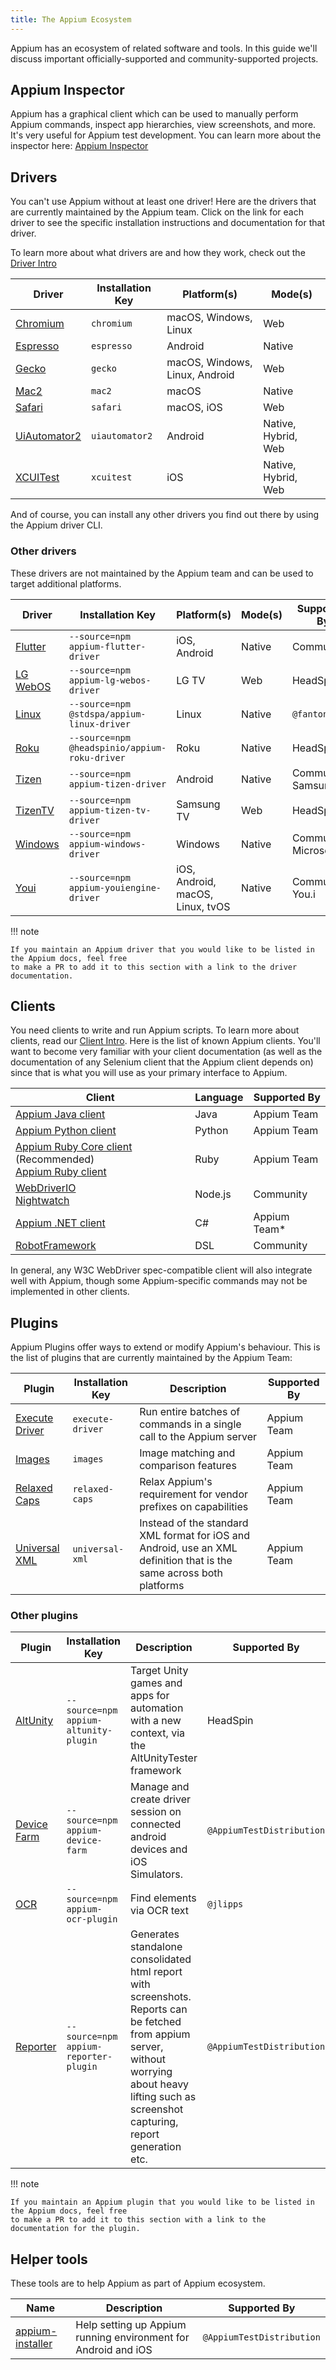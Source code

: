 ```yaml
---
title: The Appium Ecosystem
---
```


Appium has an ecosystem of related software and tools. In this guide we'll discuss important
officially-supported and community-supported projects.

## Appium Inspector

Appium has a graphical client which can be used to manually perform Appium commands, inspect app
hierarchies, view screenshots, and more. It's very useful for Appium test development. You can
learn more about the inspector here: [Appium Inspector](https://github.com/appium/appium-inspector)

## Drivers

You can't use Appium without at least one driver! Here are the drivers that are currently
maintained by the Appium team. Click on the link for each driver to see the specific installation
instructions and documentation for that driver.

To learn more about what drivers are and how they work, check out the [Driver
Intro](../intro/drivers.md)

|Driver|Installation Key|Platform(s)|Mode(s)|
|--|--|--|--|
|[Chromium](https://github.com/appium/appium-chromium-driver)|`chromium`|macOS, Windows, Linux|Web|
|[Espresso](https://github.com/appium/appium-espresso-driver)|`espresso`|Android|Native|
|[Gecko](https://github.com/appium/appium-geckodriver)|`gecko`|macOS, Windows, Linux, Android|Web|
|[Mac2](https://github.com/appium/appium-mac2-driver)|`mac2`|macOS|Native|
|[Safari](https://github.com/appium/appium-safari-driver)|`safari`|macOS, iOS|Web|
|[UiAutomator2](https://github.com/appium/appium-uiautomator2-driver)|`uiautomator2`|Android|Native, Hybrid, Web|
|[XCUITest](https://github.com/appium/appium-xcuitest-driver)|`xcuitest`|iOS|Native, Hybrid, Web|

And of course, you can install any other drivers you find out there by using the Appium driver CLI.

### Other drivers

These drivers are not maintained by the Appium team and can be used to target additional platforms.

|Driver|Installation Key|Platform(s)|Mode(s)|Supported By|
|--|--|--|--|--|
|[Flutter](https://github.com/appium-userland/appium-flutter-driver)|`--source=npm appium-flutter-driver`|iOS, Android|Native|Community|
|[LG WebOS](https://github.com/headspinio/appium-lg-webos-driver)|`--source=npm appium-lg-webos-driver`|LG TV|Web|HeadSpin|
|[Linux](https://github.com/fantonglang/appium-linux-driver)|`--source=npm @stdspa/appium-linux-driver`|Linux|Native|`@fantonglang`|
|[Roku](https://github.com/headspinio/appium-roku-driver)|`--source=npm @headspinio/appium-roku-driver`|Roku|Native|HeadSpin|
|[Tizen](https://github.com/Samsung/appium-tizen-driver)|`--source=npm appium-tizen-driver`|Android|Native|Community / Samsung|
|[TizenTV](https://github.com/headspinio/appium-tizen-tv-driver)|`--source=npm appium-tizen-tv-driver`|Samsung TV|Web|HeadSpin|
|[Windows](https://github.com/appium/appium-windows-driver)|`--source=npm appium-windows-driver`|Windows|Native|Community / Microsoft|
|[Youi](https://github.com/YOU-i-Labs/appium-youiengine-driver)|`--source=npm appium-youiengine-driver`|iOS, Android, macOS, Linux, tvOS|Native|Community / You.i|

!!! note

    If you maintain an Appium driver that you would like to be listed in the Appium docs, feel free
    to make a PR to add it to this section with a link to the driver documentation.

## Clients

You need clients to write and run Appium scripts. To learn more about clients, read our [Client
Intro](../intro/clients.md). Here is the list of known Appium clients. You'll want to become very
familiar with your client documentation (as well as the documentation of any Selenium client that
the Appium client depends on) since that is what you will use as your primary interface to Appium.

|Client|Language|Supported By|
|-|-|-|
|[Appium Java client](https://github.com/appium/java-client)|Java|Appium Team|
|[Appium Python client](https://github.com/appium/python-client)|Python|Appium Team|
|[Appium Ruby Core client](https://github.com/appium/ruby_lib_core) (Recommended)<br>[Appium Ruby client](https://github.com/appium/ruby_lib)|Ruby|Appium Team|
|[WebDriverIO](https://webdriver.io)<br>[Nightwatch](https://nightwatchjs.org/)|Node.js|Community|
|[Appium .NET client](https://github.com/appium/dotnet-client)|C#|Appium Team*|
|[RobotFramework](https://github.com/serhatbolsu/robotframework-appiumlibrary)|DSL|Community|

In general, any W3C WebDriver spec-compatible client will also integrate well with Appium, though
some Appium-specific commands may not be implemented in other clients.

## Plugins

Appium Plugins offer ways to extend or modify Appium's behaviour. This is the list of plugins that
are currently maintained by the Appium Team:

|Plugin|Installation Key|Description|Supported By|
|---|---|---|---|
|[Execute Driver](https://github.com/appium/appium/tree/master/packages/execute-driver-plugin)|`execute-driver`|Run entire batches of commands in a single call to the Appium server|Appium Team|
|[Images](https://github.com/appium/appium/tree/master/packages/images-plugin)|`images`|Image matching and comparison features|Appium Team|
|[Relaxed Caps](https://github.com/appium/appium/tree/master/packages/relaxed-caps-plugin)|`relaxed-caps`|Relax Appium's requirement for vendor prefixes on capabilities|Appium Team|
|[Universal XML](https://github.com/appium/appium/tree/master/packages/universal-xml-plugin)|`universal-xml`|Instead of the standard XML format for iOS and Android, use an XML definition that is the same across both platforms|Appium Team|

### Other plugins

|Plugin|Installation Key|Description|Supported By|
|---|---|---|---|
|[AltUnity](https://github.com/headspinio/appium-altunity-plugin)|`--source=npm appium-altunity-plugin`|Target Unity games and apps for automation with a new context, via the AltUnityTester framework|HeadSpin|
|[Device Farm](https://github.com/AppiumTestDistribution/appium-device-farm)|`--source=npm appium-device-farm`|Manage and create driver session on connected android devices and iOS Simulators.|`@AppiumTestDistribution`|
|[OCR](https://github.com/jlipps/appium-ocr-plugin)|`--source=npm appium-ocr-plugin`|Find elements via OCR text|`@jlipps`|
|[Reporter](https://github.com/AppiumTestDistribution/appium-reporter-plugin)|`--source=npm appium-reporter-plugin`|Generates standalone consolidated html report with screenshots. Reports can be fetched from appium server, without worrying about heavy lifting such as screenshot capturing, report generation etc.|`@AppiumTestDistribution`|

!!! note

    If you maintain an Appium plugin that you would like to be listed in the Appium docs, feel free
    to make a PR to add it to this section with a link to the documentation for the plugin.

## Helper tools

These tools are to help Appium as part of Appium ecosystem.

|Name|Description|Supported By|
|---|---|---|
|[appium-installer](https://github.com/AppiumTestDistribution/appium-installer)|Help setting up Appium running environment for Android and iOS|`@AppiumTestDistribution`|

